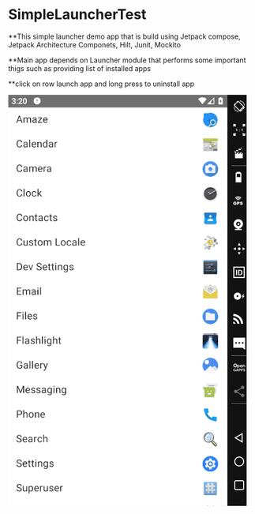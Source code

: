 # SimpleLauncherTest

**This simple launcher demo app that is build using Jetpack compose, Jetpack Architecture Componets, Hilt, Junit, Mockito

**Main app depends on Launcher module that performs some important thigs such as providing list of installed apps

**click on row launch app and long press to uninstall app


![Fill pager indicator](https://github.com/KothamireNarendra/SimpleLauncherTest/blob/master/gif/LauncherGif.gif)
